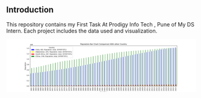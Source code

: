 ## Introduction

This repository contains my First Task At Prodigy Info Tech , Pune of My DS Intern. Each project includes the data used and visualization.

![Bar Chart](bar_population_comparision.png)
